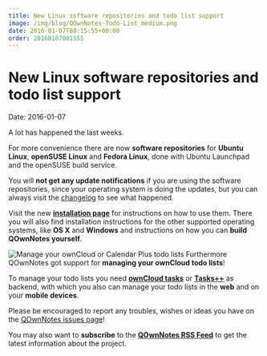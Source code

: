 ```yaml
---
title: New Linux software repositories and todo list support
image: /img/blog/QOwnNotes-Todo-List_medium.png
date: 2016-01-07T08:15:55+00:00
order: 20160107081555
---
```


# New Linux software repositories and todo list support

<v-subheader class="blog">Date: 2016-01-07</v-subheader>

A lot has happened the last weeks.

For more convenience there are now **software repositories** for **Ubuntu Linux**, **openSUSE Linux** and **Fedora Linux**, done with Ubuntu Launchpad and the openSUSE build service.

You will **not get any update notifications** if you are using the software repositories, since your operating system is doing the updates, but you can always visit the [changelog](https://old.qownnotes.org/changelog/QOwnNotes) to see what happened.

Visit the new **[installation page](https://old.qownnotes.org/installation)** for instructions on how to use them. There you will also find installation instructions for the other supported operating systems, like **OS X** and **Windows** and instructions on how you can **build QOwnNotes yourself**.

 ![Manage your ownCloud or Calendar Plus todo lists](/img/blog/QOwnNotes-Todo-List_medium.png "Manage your ownCloud or Calendar Plus todo lists")  Furthermore QOwnNotes got support for **managing your ownCloud todo lists**!

To manage your todo lists you need [**ownCloud tasks**](https://apps.owncloud.com/content/show.php/Tasks?content=164356) or **[Tasks++](https://apps.owncloud.com/content/show.php/Tasks+Plus?content=170561)** as backend, with which you also can manage your todo lists in the **web** and on your **mobile devices**.

Please be encouraged to report any troubles, wishes or ideas you have on the [QOwnNotes issues page](https://github.com/pbek/QOwnNotes/issues)!

You may also want to **subscribe** to the **[QOwnNotes RSS Feed](https://old.qownnotes.org/rss/feed/qownnotes-blog)** to get the latest information about the project.